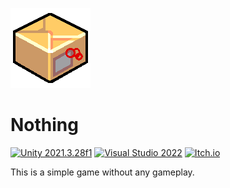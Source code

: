 ![Icon](/Assets/_/Icon/ico128.png)
# Nothing

[![Unity 2021.3.28f1](https://img.shields.io/badge/2021.3.28f1-%2523000000.svg?style=plastic&logo=unity&logoColor=white&label=Unity&labelColor=black&color=gray)](#)
[![Visual Studio 2022](https://img.shields.io/badge/2022-gray.svg?style=plastic&logo=visual-studio&logoColor=white&label=Visual%20Studio&labelColor=5C2D91)](#)
[![Itch.io](https://img.shields.io/badge/Itch.io-%23FF0B34.svg?style=plastic&logo=Itch.io&logoColor=white)](https://banszky.itch.io/nothing)

This is a simple game without any gameplay.
